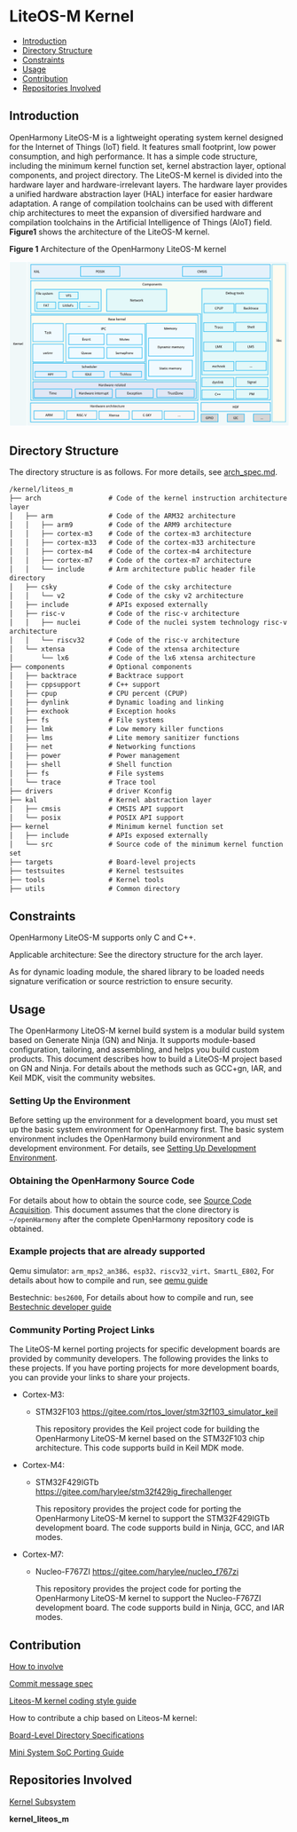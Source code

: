 # LiteOS-M Kernel<a name="EN-US_TOPIC_0000001096757661"></a>

-   [Introduction](#section11660541593)
-   [Directory Structure](#section161941989596)
-   [Constraints](#section119744591305)
-   [Usage](#section3732185231214)
-   [Contribution](#section1371123476307)
-   [Repositories Involved](#section1371113476307)

## Introduction<a name="section11660541593"></a>

OpenHarmony LiteOS-M is a lightweight operating system kernel designed for the Internet of Things (IoT) field. It features small footprint, low power consumption, and high performance. It has a simple code structure, including the minimum kernel function set, kernel abstraction layer, optional components, and project directory. The LiteOS-M kernel is divided into the hardware layer and hardware-irrelevant layers. The hardware layer provides a unified hardware abstraction layer (HAL) interface for easier hardware adaptation. A range of compilation toolchains can be used with different chip architectures to meet the expansion of diversified hardware and compilation toolchains in the Artificial Intelligence of Things (AIoT) field.
**Figure1** shows the architecture of the LiteOS-M kernel.

**Figure 1** Architecture of the OpenHarmony LiteOS-M kernel<a name="fig0865152210223"></a>

![](figures/architecture-of-openharmony-the-liteos-cortex-m-kernel.png "OpenHarmony-LiteOS-M Kernel Architecture")

## Directory Structure<a name="section161941989596"></a>

The directory structure is as follows. For more details, see [arch_spec.md](arch_spec.md).

```
/kernel/liteos_m
├── arch                 # Code of the kernel instruction architecture layer
│   ├── arm              # Code of the ARM32 architecture
│   │   ├── arm9         # Code of the ARM9 architecture
│   │   ├── cortex-m3    # Code of the cortex-m3 architecture
│   │   ├── cortex-m33   # Code of the cortex-m33 architecture
│   │   ├── cortex-m4    # Code of the cortex-m4 architecture
│   │   ├── cortex-m7    # Code of the cortex-m7 architecture
│   │   └── include      # Arm architecture public header file directory
│   ├── csky             # Code of the csky architecture
│   │   └── v2           # Code of the csky v2 architecture
│   ├── include          # APIs exposed externally
│   ├── risc-v           # Code of the risc-v architecture
│   │   ├── nuclei       # Code of the nuclei system technology risc-v architecture
│   │   └── riscv32      # Code of the risc-v architecture
│   └── xtensa           # Code of the xtensa architecture
│       └── lx6          # Code of the lx6 xtensa architecture
├── components           # Optional components
│   ├── backtrace        # Backtrace support
│   ├── cppsupport       # C++ support
│   ├── cpup             # CPU percent (CPUP)
│   ├── dynlink          # Dynamic loading and linking
│   ├── exchook          # Exception hooks
│   ├── fs               # File systems
│   ├── lmk              # Low memory killer functions
│   ├── lms              # Lite memory sanitizer functions
│   ├── net              # Networking functions
│   ├── power            # Power management
│   ├── shell            # Shell function
│   ├── fs               # File systems
│   └── trace            # Trace tool
├── drivers              # driver Kconfig
├── kal                  # Kernel abstraction layer
│   ├── cmsis            # CMSIS API support
│   └── posix            # POSIX API support
├── kernel               # Minimum kernel function set
│   ├── include          # APIs exposed externally
│   └── src              # Source code of the minimum kernel function set
├── targets              # Board-level projects
├── testsuites           # Kernel testsuites
├── tools                # Kernel tools
├── utils                # Common directory
```

## Constraints<a name="section119744591305"></a>

OpenHarmony LiteOS-M supports only C and C++.

Applicable architecture: See the directory structure for the arch layer.

As for dynamic loading module, the shared library to be loaded needs signature verification or source restriction to ensure security.

## Usage<a name="section3732185231214"></a>

The OpenHarmony LiteOS-M kernel build system is a modular build system based on Generate Ninja (GN) and Ninja. It supports module-based configuration, tailoring, and assembling, and helps you build custom products. This document describes how to build a LiteOS-M project based on GN and Ninja. For details about the methods such as GCC+gn, IAR, and Keil MDK, visit the community websites.

### Setting Up the Environment

Before setting up the environment for a development board, you must set up the basic system environment for OpenHarmony first. The basic system environment includes the OpenHarmony build environment and development environment. For details, see [Setting Up Development Environment](https://gitee.com/openharmony/docs/blob/HEAD/en/device-dev/quick-start/quickstart-lite-env-setup.md).

### Obtaining the OpenHarmony Source Code

For details about how to obtain the source code, see [Source Code Acquisition](https://gitee.com/openharmony/docs/blob/HEAD/en/device-dev/get-code/sourcecode-acquire.md). This document assumes that the clone directory is `~/openHarmony` after the complete OpenHarmony repository code is obtained.

### Example projects that are already supported

Qemu simulator: `arm_mps2_an386、esp32、riscv32_virt、SmartL_E802`, For details about how to compile and run, see [qemu guide](https://gitee.com/openharmony/device_qemu)

Bestechnic: `bes2600`, For details about how to compile and run, see [Bestechnic developer guide](https://gitee.com/openharmony/device_soc_bestechnic)

### Community Porting Project Links

The LiteOS-M kernel porting projects for specific development boards are provided by community developers. The following provides the links to these projects. If you have porting projects for more development boards, you can provide your links to share your projects.

-   Cortex-M3:

    - STM32F103 https://gitee.com/rtos_lover/stm32f103_simulator_keil

        This repository provides the Keil project code for building the OpenHarmony LiteOS-M kernel based on the STM32F103 chip architecture. This code supports build in Keil MDK mode.

-   Cortex-M4:

    - STM32F429IGTb https://gitee.com/harylee/stm32f429ig_firechallenger

        This repository provides the project code for porting the OpenHarmony LiteOS-M kernel to support the STM32F429IGTb development board. The code supports build in Ninja, GCC, and IAR modes.

-   Cortex-M7:

    - Nucleo-F767ZI https://gitee.com/harylee/nucleo_f767zi

        This repository provides the project code for porting the OpenHarmony LiteOS-M kernel to support the Nucleo-F767ZI development board. The code supports build in Ninja, GCC, and IAR modes.

## Contribution<a name="section1371123476307"></a>

[How to involve](https://gitee.com/openharmony/docs/blob/HEAD/en/contribute/contribution.md)

[Commit message spec](https://gitee.com/openharmony/kernel_liteos_m/wikis/Commit%20message%E8%A7%84%E8%8C%83)

[Liteos-M kernel coding style guide](https://gitee.com/openharmony/kernel_liteos_m/wikis/OpenHarmony%E8%BD%BB%E5%86%85%E6%A0%B8%E7%BC%96%E7%A0%81%E8%A7%84%E8%8C%83)

How to contribute a chip based on Liteos-M kernel:

[ Board-Level Directory Specifications](https://gitee.com/openharmony/docs/blob/HEAD/en/device-dev/porting/porting-chip-board-overview.md)

[Mini System SoC Porting Guide](https://gitee.com/openharmony/docs/blob/HEAD/en/device-dev/porting/porting-minichip.md)

## Repositories Involved<a name="section1371113476307"></a>

[Kernel Subsystem](https://gitee.com/openharmony/docs/blob/HEAD/en/readme/kernel-subsystem.md)

**kernel\_liteos\_m**

